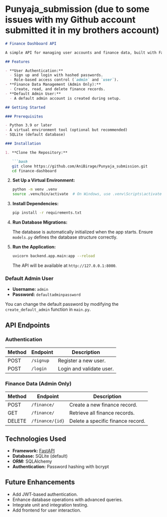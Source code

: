 # Punyaja_submission (due to some issues with my Github account submitted it in my brothers account)


```markdown
# Finance Dashboard API

A simple API for managing user accounts and finance data, built with FastAPI. The application supports role-based access control, distinguishing between admin and regular user accounts.

## Features

- **User Authentication:**
  - Sign up and login with hashed passwords.
  - Role-based access control (`admin` and `user`).
- **Finance Data Management (Admin Only):**
  - Create, read, and delete finance records.
- **Default Admin User:**
  - A default admin account is created during setup.

## Getting Started

### Prerequisites

- Python 3.9 or later
- A virtual environment tool (optional but recommended)
- SQLite (default database)

### Installation

1. **Clone the Repository:**

   ```bash
   git clone https://github.com/AniBirage/Punyaja_submission.git
   cd finance-dashboard
   ```

2. **Set Up a Virtual Environment:**

   ```bash
   python -m venv .venv
   source .venv/bin/activate  # On Windows, use .venv\Scripts\activate
   ```

3. **Install Dependencies:**

   ```bash
   pip install -r requirements.txt
   ```

4. **Run Database Migrations:**

   The database is automatically initialized when the app starts. Ensure `models.py` defines the database structure correctly.

5. **Run the Application:**

   ```bash
   uvicorn backend.app.main:app --reload
   ```

   The API will be available at `http://127.0.0.1:8000`.

### Default Admin User

- **Username:** `admin`
- **Password:** `defaultadminpassword`

You can change the default password by modifying the `create_default_admin` function in `main.py`.

## API Endpoints

### Authentication

| Method | Endpoint         | Description               |
|--------|-------------------|---------------------------|
| POST   | `/signup`         | Register a new user.      |
| POST   | `/login`          | Login and validate user.  |

### Finance Data (Admin Only)

| Method | Endpoint          | Description                      |
|--------|--------------------|----------------------------------|
| POST   | `/finance/`        | Create a new finance record.     |
| GET    | `/finance/`        | Retrieve all finance records.    |
| DELETE | `/finance/{id}`    | Delete a specific finance record.|



## Technologies Used

- **Framework:** [FastAPI](https://fastapi.tiangolo.com/)
- **Database:** SQLite (default)
- **ORM:** SQLAlchemy
- **Authentication:** Password hashing with bcrypt

## Future Enhancements

- Add JWT-based authentication.
- Enhance database operations with advanced queries.
- Integrate unit and integration testing.
- Add frontend for user interaction.

